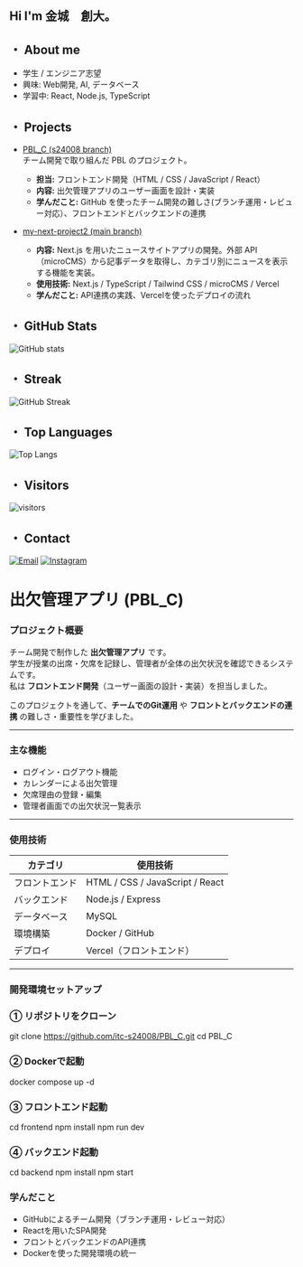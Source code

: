 ## Hi I'm 金城　創大。

## ・ About me
-  学生 / エンジニア志望
-  興味: Web開発, AI, データベース
-  学習中: React, Node.js, TypeScript

## ・ Projects

- [PBL_C (s24008 branch)](https://github.com/std-s23007/PBL_C/tree/s24008)  
  チーム開発で取り組んだ PBL のプロジェクト。  
  - **担当:** フロントエンド開発（HTML / CSS / JavaScript / React）  
  - **内容:** 出欠管理アプリのユーザー画面を設計・実装  
  - **学んだこと:** GitHub を使ったチーム開発の難しさ(ブランチ運用・レビュー対応）、フロントエンドとバックエンドの連携

- [my-next-project2 (main branch)](https://github.com/itc-s24008/my-next-project2)

  - **内容:** Next.js を用いたニュースサイトアプリの開発。外部 API（microCMS）から記事データを取得し、カテゴリ別にニュースを表示する機能を実装。
  - **使用技術:** Next.js / TypeScript / Tailwind CSS / microCMS / Vercel
  - **学んだこと:** API連携の実践、Vercelを使ったデプロイの流れ

## ・ GitHub Stats
![GitHub stats](https://github-readme-stats.vercel.app/api?username=itc-s24008&show_icons=true&theme=tokyonight)

## ・ Streak
![GitHub Streak](https://streak-stats.demolab.com/?user=itc-s24008&theme=tokyonight)

## ・ Top Languages
![Top Langs](https://github-readme-stats.vercel.app/api/top-langs/?username=itc-s24008&layout=compact&theme=tokyonight)

## ・ Visitors
![visitors](https://visitor-badge.laobi.icu/badge?page_id=itc-s24008.itc-s24008)

## ・ Contact

[![Email](https://img.shields.io/badge/Email-s24008%40std.it--college.ac.jp-blue?logo=gmail&logoColor=white)](mailto:s24008@std.it-college.ac.jp)
[![Instagram](https://img.shields.io/badge/Instagram-@soudai476-E4405F?logo=instagram&logoColor=white)](https://www.instagram.com/soudai476/)

#  出欠管理アプリ (PBL_C)

###  プロジェクト概要
チーム開発で制作した **出欠管理アプリ** です。  
学生が授業の出席・欠席を記録し、管理者が全体の出欠状況を確認できるシステムです。  
私は **フロントエンド開発**（ユーザー画面の設計・実装）を担当しました。

このプロジェクトを通して、**チームでのGit運用** や **フロントとバックエンドの連携** の難しさ・重要性を学びました。

---

###  主な機能
- ログイン・ログアウト機能  
- カレンダーによる出欠管理  
- 欠席理由の登録・編集  
- 管理者画面での出欠状況一覧表示  

---

###  使用技術
| カテゴリ | 使用技術 |
|-----------|-----------|
| フロントエンド | HTML / CSS / JavaScript / React |
| バックエンド | Node.js / Express |
| データベース | MySQL |
| 環境構築 | Docker / GitHub |
| デプロイ | Vercel（フロントエンド） |

---

###  開発環境セットアップ

### ① リポジトリをクローン

git clone https://github.com/itc-s24008/PBL_C.git
cd PBL_C

### ② Dockerで起動
docker compose up -d

### ③ フロントエンド起動
cd frontend
npm install
npm run dev

### ④ バックエンド起動
cd backend
npm install
npm start

###  学んだこと
- GitHubによるチーム開発（ブランチ運用・レビュー対応）
- Reactを用いたSPA開発
- フロントとバックエンドのAPI連携
- Dockerを使った開発環境の統一




